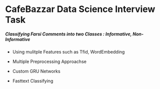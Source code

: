 # CafeBazzar Data Science Interview Task

##### Classifying Farsi Comments into two Classes : Informative, Non-Informative

- Using mulitple Features such as Tfid, WordEmbedding

- Multiple Preprocessing Approachse

- Custom GRU Networks

- Fasttext Classifying 
